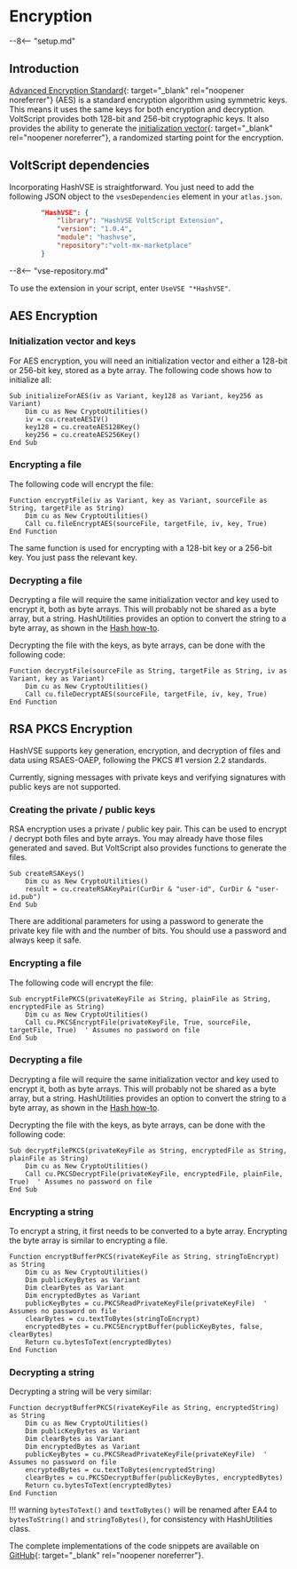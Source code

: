 # Encryption

--8<-- "setup.md"

## Introduction

[Advanced Encryption Standard](https://en.wikipedia.org/wiki/Advanced_Encryption_Standard){: target="_blank" rel="noopener noreferrer"} (AES) is a standard encryption algorithm using symmetric keys. This means it uses the same keys for both encryption and decryption. VoltScript provides both 128-bit and 256-bit cryptographic keys. It also provides the ability to generate the [initialization vector](http://en.wikipedia.org/wiki/Initialization_vector){: target="_blank" rel="noopener noreferrer"}, a randomized starting point for the encryption.

## VoltScript dependencies

Incorporating HashVSE is straightforward. You just need to add the following JSON object to the `vsesDependencies` element in your `atlas.json`.

```json
        "HashVSE": {
            "library": "HashVSE VoltScript Extension",
            "version": "1.0.4",
            "module": "hashvse",
            "repository":"volt-mx-marketplace"
        }
```

--8<-- "vse-repository.md"

To use the extension in your script, enter `UseVSE "*HashVSE"`.

## AES Encryption

### Initialization vector and keys

For AES encryption, you will need an initialization vector and either a 128-bit or 256-bit key, stored as a byte array. The following code shows how to initialize all:

``` voltscript
Sub initializeForAES(iv as Variant, key128 as Variant, key256 as Variant)
    Dim cu as New CryptoUtilities()
    iv = cu.createAESIV()
    key128 = cu.createAES128Key()
    key256 = cu.createAES256Key()
End Sub
```

### Encrypting a file

The following code will encrypt the file:

``` voltscript
Function encryptFile(iv as Variant, key as Variant, sourceFile as String, targetFile as String)
    Dim cu as New CryptoUtilities()
    Call cu.fileEncryptAES(sourceFile, targetFile, iv, key, True)
End Function
```

The same function is used for encrypting with a 128-bit key or a 256-bit key. You just pass the relevant key.

### Decrypting a file

Decrypting a file will require the same initialization vector and key used to encrypt it, both as byte arrays. This will probably not be shared as a byte array, but a string. HashUtilities provides an option to convert the string to a byte array, as shown in the [Hash how-to](./hash.md#converting-a-string-to-a-byte-array).

Decrypting the file with the keys, as byte arrays, can be done with the following code:

``` voltscript
Function decryptFile(sourceFile as String, targetFile as String, iv as Variant, key as Variant)
    Dim cu as New CryptoUtilities()
    Call cu.fileDecryptAES(sourceFile, targetFile, iv, key, True)
End Function
```

## RSA PKCS Encryption

HashVSE supports key generation, encryption, and decryption of files and data using RSAES-OAEP, following the PKCS #1 version 2.2 standards.

Currently, signing messages with private keys and verifying signatures with public keys are not supported.

### Creating the private / public keys

RSA encryption uses a private / public key pair. This can be used to encrypt / decrypt both files and byte arrays. You may already have those files generated and saved. But VoltScript also provides functions to generate the files.

```voltscript
Sub createRSAKeys()
    Dim cu as New CryptoUtilities()
    result = cu.createRSAKeyPair(CurDir & "user-id", CurDir & "user-id.pub")
End Sub
```

There are additional parameters for using a password to generate the private key file with and the number of bits. You should use a password and always keep it safe.

### Encrypting a file

The following code will encrypt the file:

``` voltscript
Sub encryptFilePKCS(privateKeyFile as String, plainFile as String, encryptedFile as String)
    Dim cu as New CryptoUtilities()
    Call cu.PKCSEncryptFile(privateKeyFile, True, sourceFile, targetFile, True)  ' Assumes no password on file
End Sub
```

### Decrypting a file

Decrypting a file will require the same initialization vector and key used to encrypt it, both as byte arrays. This will probably not be shared as a byte array, but a string. HashUtilities provides an option to convert the string to a byte array, as shown in the [Hash how-to](./hash.md#converting-a-string-to-a-byte-array).

Decrypting the file with the keys, as byte arrays, can be done with the following code:

``` voltscript
Sub decryptFilePKCS(privateKeyFile as String, encryptedFile as String, plainFile as String)
    Dim cu as New CryptoUtilities()
    Call cu.PKCSDecryptFile(privateKeyFile, encryptedFile, plainFile, True)  ' Assumes no password on file
End Sub
```

### Encrypting a string

To encrypt a string, it first needs to be converted to a byte array. Encrypting the byte array is similar to encrypting a file.

``` voltscript
Function encryptBufferPKCS(rivateKeyFile as String, stringToEncrypt) as String
    Dim cu as New CryptoUtilities()
    Dim publicKeyBytes as Variant
    Dim clearBytes as Variant
    Dim encryptedBytes as Variant
    publicKeyBytes = cu.PKCSReadPrivateKeyFile(privateKeyFile)  ' Assumes no password on file
    clearBytes = cu.textToBytes(stringToEncrypt)
    encryptedBytes = cu.PKCSEncryptBuffer(publicKeyBytes, false, clearBytes)
    Return cu.bytesToText(encryptedBytes)
End Function
```

### Decrypting a string

Decrypting a string will be very similar:

``` voltscript
Function decryptBufferPKCS(rivateKeyFile as String, encryptedString) as String
    Dim cu as New CryptoUtilities()
    Dim publicKeyBytes as Variant
    Dim clearBytes as Variant
    Dim encryptedBytes as Variant
    publicKeyBytes = cu.PKCSReadPrivateKeyFile(privateKeyFile)  ' Assumes no password on file
    encryptedBytes = cu.textToBytes(encryptedString)
    clearBytes = cu.PKCSDecryptBuffer(publicKeyBytes, encryptedBytes)
    Return cu.bytesToText(encryptedBytes)
End Function
```

!!! warning
    `bytesToText()` and `textToBytes()` will be renamed after EA4 to `bytesToString()` and `stringToBytes()`, for consistency with HashUtilities class.

The complete implementations of the code snippets are available on [GitHub](https://github.com/HCL-TECH-SOFTWARE/voltscript-samples/tree/main/samples/hashvse){: target="_blank" rel="noopener noreferrer"}.